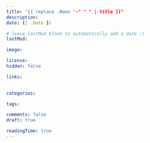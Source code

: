 ```yaml
---
title: "{{ replace .Name "-" " " | title }}"
description: 
date: {{ .Date }}

# leave lastMod blank to automatically add a date :)
lastMod: 

image: 

license: 
hidden: false

links:
    

categories:

tags:

comments: false
draft: true

readingTime: true
---
```

